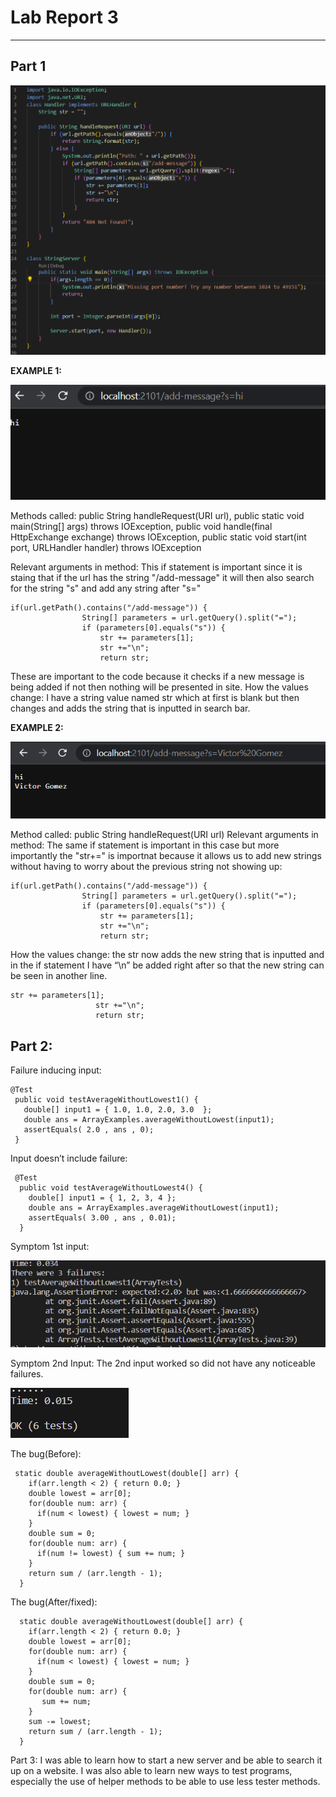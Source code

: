 # Lab Report 3
---
## **Part 1**

![Image](part1-pic1.png)

**EXAMPLE 1:**

![Image](part1-pic2.png)

Methods called: public String handleRequest(URI url), public static void main(String[] args) throws IOException, public void handle(final HttpExchange exchange) throws IOException, public static void start(int port, URLHandler handler) throws IOException

Relevant arguments in method: This if statement is important since it is staing that if the url has the string "/add-message" it will then also search for the string "s" and add any string after "s="
```
if(url.getPath().contains("/add-message")) {
                String[] parameters = url.getQuery().split("=");
                if (parameters[0].equals("s")) {
                    str += parameters[1];
                    str +="\n";
                    return str;
```
These are important to the code because it checks if a new message is being added if not then nothing will be presented in site.
How the values change: I have a string value named str which at first is blank but then changes and adds the string that is inputted in search bar.

**EXAMPLE 2:**

![Image](part1-pic3.png)

Method called: public String handleRequest(URI url)
Relevant arguments in method: The same if statement is important in this case but more importantly the "str+=" is importnat because it allows us to add new strings without having to worry about the previous string not showing up:
```
if(url.getPath().contains("/add-message")) {
                String[] parameters = url.getQuery().split("=");
                if (parameters[0].equals("s")) {
                    str += parameters[1];
                    str +="\n";
                    return str;

```
How the values change: the str now adds the new string that is inputted and in the if statement I have “\n” be added right after so that the new string can be seen in another line.
 ```
 str += parameters[1];
                    str +="\n";
                    return str;
```


## **Part 2:**

Failure inducing input:
 ```
 @Test
  public void testAverageWithoutLowest1() {
    double[] input1 = { 1.0, 1.0, 2.0, 3.0  };
    double ans = ArrayExamples.averageWithoutLowest(input1);
    assertEquals( 2.0 , ans , 0);
  }
```
Input doesn’t include failure:
```
 @Test
  public void testAverageWithoutLowest4() {
    double[] input1 = { 1, 2, 3, 4 };
    double ans = ArrayExamples.averageWithoutLowest(input1);
    assertEquals( 3.00 , ans , 0.01);
  }
```
Symptom 1st input:

![Image](part2-pic1.png)

Symptom 2nd Input:
The 2nd input worked so did not have any noticeable failures.

![Image](part2-pic2.png)

The bug(Before):
```
 static double averageWithoutLowest(double[] arr) {
    if(arr.length < 2) { return 0.0; }
    double lowest = arr[0];
    for(double num: arr) {
      if(num < lowest) { lowest = num; }
    }
    double sum = 0;
    for(double num: arr) {
      if(num != lowest) { sum += num; }
    }
    return sum / (arr.length - 1);
  }
```
The bug(After/fixed):
```
  static double averageWithoutLowest(double[] arr) {
    if(arr.length < 2) { return 0.0; }
    double lowest = arr[0];
    for(double num: arr) {
      if(num < lowest) { lowest = num; }
    }
    double sum = 0;
    for(double num: arr) {
       sum += num;
    }
    sum -= lowest;
    return sum / (arr.length - 1);
  }

```
Part 3: 
I was able to learn how to start a new server and be able to search it up on a website. I was also able to learn new ways to test programs, especially the use of helper methods to be able to use less tester methods.

